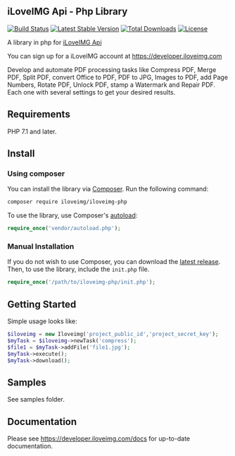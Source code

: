 iLoveIMG Api - Php Library
--------------------------

[![Build Status](https://travis-ci.org/iloveimg/iloveimg-php.svg?branch=master)](https://travis-ci.org/iloveimg/iloveimg-php)
[![Latest Stable Version](https://poser.pugx.org/iloveimg/iloveimg-php/version)](https://packagist.org/packages/iloveimg/iloveimg-php)
[![Total Downloads](https://poser.pugx.org/iloveimg/iloveimg-php/downloads.svg)](https://packagist.org/packages/iloveimg/iloveimg-php)
[![License](https://poser.pugx.org/iloveimg/iloveimg-php/license)](https://packagist.org/packages/iloveimg/iloveimg-php)

A library in php for [iLoveIMG Api](https://developer.iloveimg.com)

You can sign up for a iLoveIMG account at https://developer.iloveimg.com

Develop and automate PDF processing tasks like Compress PDF, Merge PDF, Split PDF, convert Office to PDF, PDF to JPG, Images to PDF, add Page Numbers, Rotate PDF, Unlock PDF, stamp a Watermark and Repair PDF. Each one with several settings to get your desired results.

## Requirements

PHP 7.1 and later.

## Install

### Using composer

You can install the library via [Composer](http://getcomposer.org/). Run the following command:

```bash
composer require iloveimg/iloveimg-php
```

To use the library, use Composer's [autoload](https://getcomposer.org/doc/00-intro.md#autoloading):

```php
require_once('vendor/autoload.php');
```


### Manual Installation

If you do not wish to use Composer, you can download the [latest release](https://github.com/iloveimg/iloveimg-php/releases). Then, to use the library, include the `init.php` file.

```php
require_once('/path/to/iloveimg-php/init.php');
```

## Getting Started

Simple usage looks like:

```php
$iloveimg = new Iloveimg('project_public_id','project_secret_key');
$myTask = $iloveimg->newTask('compress');
$file1 = $myTask->addFile('file1.jpg');
$myTask->execute();
$myTask->download();
```

## Samples

See samples folder.

## Documentation

Please see https://developer.iloveimg.com/docs for up-to-date documentation.